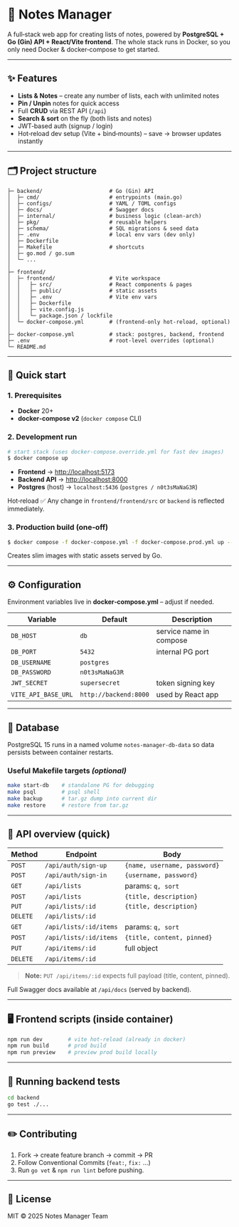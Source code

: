 # 📓 Notes Manager

A full‑stack web app for creating lists of notes, powered by **PostgreSQL + Go (Gin) API + React/Vite frontend**. The whole stack runs in Docker, so you only need Docker & docker‑compose to get started.

---

## ✨ Features

* **Lists & Notes** – create any number of lists, each with unlimited notes
* **Pin / Unpin** notes for quick access
* Full **CRUD** via REST API (`/api`) 
* **Search & sort** on the fly (both lists and notes)
* JWT‑based auth (signup / login)
* Hot‑reload dev setup (Vite + bind‑mounts) – save → browser updates instantly

---

## 🗂️ Project structure

```
├─ backend/                     # Go (Gin) API
│  ├─ cmd/                      # entrypoints (main.go)
│  ├─ configs/                  # YAML / TOML configs
│  ├─ docs/                     # Swagger docs
│  ├─ internal/                 # business logic (clean‑arch)
│  ├─ pkg/                      # reusable helpers
│  ├─ schema/                   # SQL migrations & seed data
│  ├─ .env                      # local env vars (dev only)
│  ├─ Dockerfile
│  ├─ Makefile                  # shortcuts
│  ├─ go.mod / go.sum
│  └─ ...
│
├─ frontend/
│  ├─ frontend/                 # Vite workspace
│  │   ├─ src/                  # React components & pages
│  │   ├─ public/               # static assets
│  │   ├─ .env                  # Vite env vars
│  │   ├─ Dockerfile
│  │   ├─ vite.config.js
│  │   └─ package.json / lockfile
│  └─ docker-compose.yml        # (frontend‑only hot‑reload, optional)
│
├─ docker-compose.yml           # stack: postgres, backend, frontend
├─ .env                         # root‑level overrides (optional)
└─ README.md
```

---

## 🚀 Quick start

### 1. Prerequisites

* **Docker** 20+
* **docker‑compose v2** (`docker compose` CLI)

### 2. Development run

```bash
# start stack (uses docker-compose.override.yml for fast dev images)
$ docker compose up
```

* **Frontend** → [http://localhost:5173](http://localhost:5173)
* **Backend API** → [http://localhost:8000](http://localhost:8000)
* **Postgres** (host) → `localhost:5436` (`postgres / n0t3sMaNaG3R`)

Hot‑reload ✅
Any change in `frontend/frontend/src` or `backend` is reflected immediately.

### 3. Production build (one‑off)

```bash
$ docker compose -f docker-compose.yml -f docker-compose.prod.yml up --build
```

Creates slim images with static assets served by Go.

---

## ⚙️ Configuration

Environment variables live in **docker‑compose.yml** – adjust if needed.

| Variable            | Default               | Description             |
| ------------------- | --------------------- | ----------------------- |
| `DB_HOST`           | `db`                  | service name in compose |
| `DB_PORT`           | `5432`                | internal PG port        |
| `DB_USERNAME`       | `postgres`            |                         |
| `DB_PASSWORD`       | `n0t3sMaNaG3R`        |                         |
| `JWT_SECRET`        | `supersecret`         | token signing key       |
| `VITE_API_BASE_URL` | `http://backend:8000` | used by React app       |

---

## 🐘 Database

PostgreSQL 15 runs in a named volume `notes-manager-db-data` so data persists between container restarts.

### Useful Makefile targets *(optional)*

```bash
make start-db    # standalone PG for debugging
make psql        # psql shell
make backup      # tar.gz dump into current dir
make restore     # restore from tar.gz
```

---

## 📑 API overview (quick)

| Method   | Endpoint               | Body                         |
| -------- | ---------------------- | ---------------------------- |
| `POST`   | `/api/auth/sign-up`    | `{name, username, password}` |
| `POST`   | `/api/auth/sign-in`    | `{username, password}`       |
| `GET`    | `/api/lists`           | params: `q, sort`            |
| `POST`   | `/api/lists`           | `{title, description}`       |
| `PUT`    | `/api/lists/:id`       | `{title, description}`       |
| `DELETE` | `/api/lists/:id`       |                              |
| `GET`    | `/api/lists/:id/items` | params: `q, sort`            |
| `POST`   | `/api/lists/:id/items` | `{title, content, pinned}`   |
| `PUT`    | `/api/items/:id`       | full object                  |
| `DELETE` | `/api/items/:id`       |                              |

> **Note:** `PUT /api/items/:id` expects full payload (title, content, pinned).

Full Swagger docs available at `/api/docs` (served by backend).

---

## 🖥️ Frontend scripts (inside container)

```bash
npm run dev        # vite hot‑reload (already in docker)
npm run build      # prod build
npm run preview    # preview prod build locally
```

---

## 🧪 Running backend tests

```bash
cd backend
go test ./...
```

---

## ✏️ Contributing

1. Fork → create feature branch → commit → PR
2. Follow Conventional Commits (`feat:`, `fix:` …)
3. Run `go vet` & `npm run lint` before pushing.

---

## 📄 License

MIT © 2025 Notes Manager Team
